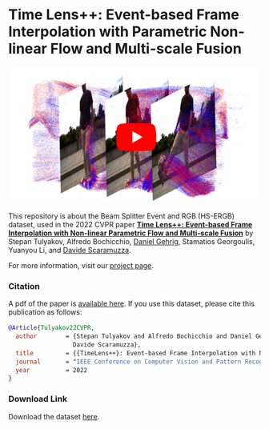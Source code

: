 # Time Lens++: Event-based Frame Interpolation with Parametric Non-linear Flow and Multi-scale Fusion

<p align="center">
  <a href="https://youtu.be/AsRKQRWHbVs">
    <img src="assets/thumbnail_with_yt.png" alt="TimeLens++" width="500"/>
  </a>
</p>

This repository is about the Beam Splitter Event and RGB (HS-ERGB) dataset, used in the 2022 CVPR paper [**Time Lens++: Event-based Frame Interpolation with Non-linear Parametric Flow and Multi-scale Fusion**](http://rpg.ifi.uzh.ch/docs/CVPR22_Tulyakov.pdf) by Stepan Tulyakov, Alfredo Bochicchio, [Daniel Gehrig](https://danielgehrig18.github.io/), Stamatios Georgoulis, Yuanyou Li, and [Davide Scaramuzza](http://rpg.ifi.uzh.ch/people_scaramuzza.html).

For more information, visit our [project page](https://uzh-rpg.github.io/timelens-pp).

### Citation
A pdf of the paper is [available here](http://rpg.ifi.uzh.ch/docs/CVPR22_Tulyakov.pdf). If you use this dataset, please cite this publication as follows:

```bibtex
@Article{Tulyakov22CVPR,
  author        = {Stepan Tulyakov and Alfredo Bochicchio and Daniel Gehrig and Stamatios Georgoulis and Yuanyou Li and
                  Davide Scaramuzza},
  title         = {{TimeLens++}: Event-based Frame Interpolation with Non-linear Parametric Flow and Multi-scale Fusion},
  journal       = "IEEE Conference on Computer Vision and Pattern Recognition",
  year          = 2022
}
```

### Download Link
Download the dataset [here](https://rpg.ifi.uzh.ch/data/timelens_pp/bs_ergb.zip). 

